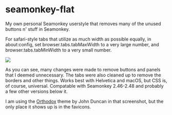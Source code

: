 # seamonkey-flat

My own personal Seamonkey userstyle that removes many of the unused buttons n' stuff in Seamonkey.

For safari-style tabs that utilize as much width as possible equally, in about:config, set browser.tabs.tabMaxWidth to a very large number, and browser.tabs.tabMinWidth to a very small number.

<img src=https://my.mixtape.moe/orxmqe.png></img>

As you can see, many changes were made to remove buttons and panels that I deemed unnecessary. The tabs were also cleaned up to remove the borders and other things. Works best with Helvetica and macOS, but CSS is, of course, universal. Compatable with Seamonkey 2.46-2.48 and probably a few other versions below it.

I am using the <a href="https://github.com/JohnDDuncanIII/Orthodox/">Orthodox</a> theme by John Duncan in that screenshot, but the only place it shows up is in the favicons.
